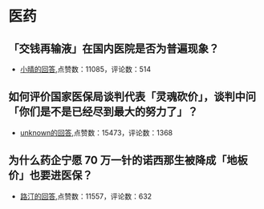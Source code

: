 #  医药 
## 「交钱再输液」在国内医院是否为普遍现象？
- [小晴的回答](https://www.zhihu.com/question/309503970/answer/579278482),点赞数：11085，评论数：514
## 如何评价国家医保局谈判代表「灵魂砍价」，谈判中问「你们是不是已经尽到最大的努力了」？
- [unknown的回答](https://www.zhihu.com/question/503499926/answer/-2037848045),点赞数：15473，评论数：1368
## 为什么药企宁愿 70 万一针的诺西那生被降成「地板价」也要进医保？
- [路汀的回答](https://www.zhihu.com/question/503550137/answer/-2037463939),点赞数：11557，评论数：632
